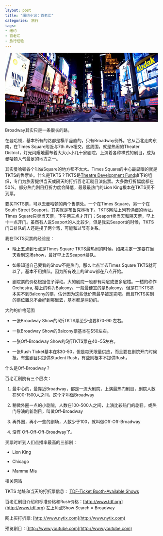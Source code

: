 ```yaml
---
layout: post
title: "纽约小记：百老汇"
categories: 旅行
tags:
- 纽约
- 百老汇
- 旅行经验
---
```

![](/images/broadway-header.jpg)

Broadway其实只是一条很长的路。

在曼哈顿，基本所有的路都是横平竖直的，只有Broadway例外。它从西北走向东南，在Times Square附近与7th Ave相交，这周围，就是热闹的Theater District，灯光闪耀地遍布着大大小小几十家剧院，上演着各种样式的剧目，成为曼哈顿人气最足的地方之一。

其实曼哈顿各个叫做Square的地方都不太大。Times Square的中心最显眼的就是TKTS的售票处。什么是TKTS？TKTS是[Theatre Development Fund](http://www.tdf.org)旗下的组织，专门为旅客提供当天或隔天的打折百老汇剧目演出票。大多数打折幅度都在50%。部分热门剧目打折力度会降低，最最最热门的Lion King根本在TKTS买不到票。

要买TKTS票，可以去曼哈顿的两个售票处。一个在Times Square，另一个在South Street Seaport，其实就是布鲁克林桥下。TKTS网站上列有详细的地址。Times Square只卖当天票，下午两三点才开门；Seaport卖当天和隔天票，早上十一点开门。虽然有人说Seaport的人比较少，但是我去Seaport的时候，TKTS门口排队的人还是拐了两个弯，可能和过节有关系。

我在TKTS买票的经验是：

- 晚上五点到七点是Times Square TKTS最热闹的时候。如果决定一定要在当天看到这场show，最好早上去Seaport排队。

- 如果知道自己要看的Show不是热门，那么七点半去Times Square TKTS就可以了。基本不用排队。因为所有晚上的Show都在八点开始。

- 剧院票的价格根据位子浮动。大的剧院一般都有两层或更多层楼。一楼的称作Orchestra, 楼上的称为Balcony。一般最便宜的是Balcony，但是在TKTS基本买不到Balcony的票，估计因为这些低价票最早被定完吧。而且TKTS买到的票位置总不会好到哪里去，基本都是两边的。

大约的价格范围

- 一张Broadway Show的5折TKTS票至少也要$70-90 左右。

- 一张Broadway Show的Balcony票基本在$50左右。

- 一张Off-Broadway Show的5折TKTS票在$40-$55左右。

- 一张Rush Ticket基本在$30-50，但是每天限量供应，而且要在剧院开门时候抢。有些剧目只提供Student Rush，有些则根本不提供Rush。

什么是Off-Broadway？

百老汇剧院有三个层次：

1. 最中心的，最靠近Broadway，都是一流大剧院，上演最热门剧目，剧院人数在500-1500人之间，这个才叫做Broadway

2. 稍微外圈一点的小剧院，人数在100-500人之间，上演比较热门的剧目，或热门导演的新剧目，叫做Off-Broadway

3. 再外圈，再小一些的剧场，人数少于100，就叫做Off-Off-Broadway

4. 没有 Off-Off-Off-Broadway了。

买票时听到人们点播率最高的三部剧：

- Lion King

- Chicago

- Mamma Mia

相关网站

TKTS 地址和当天的打折票信息： [TDF-Ticket Booth-Available Shows](https://www.tdf.org/nyc/81/Available-Shows)

百老汇剧目介绍和标准价格和Rush价格：[http://www.tdf.org](http://www.tdf.org) 左上角点Show Search = Broadway

网上买打折票: [http://www.nytix.com](http://www.nytix.com)

预览剧目：[http://www.youtube.com](http://www.youtube.com)